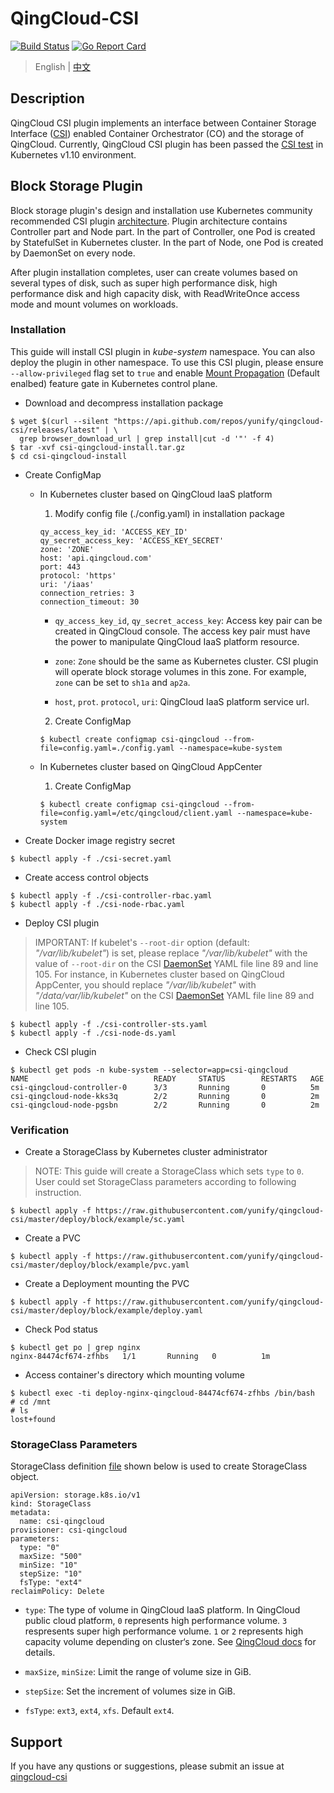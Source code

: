 # QingCloud-CSI

[![Build Status](https://travis-ci.org/yunify/qingcloud-csi.svg?branch=master)](https://travis-ci.org/yunify/qingcloud-csi)
[![Go Report Card](https://goreportcard.com/badge/github.com/yunify/qingcloud-csi)](https://goreportcard.com/report/github.com/yunify/qingcloud-csi)

> English | [中文](README_zh.md)

## Description
QingCloud CSI plugin implements an interface between Container Storage Interface ([CSI](https://github.com/container-storage-interface/)) enabled Container Orchestrator (CO) and the storage of QingCloud. Currently, QingCloud CSI plugin has been passed the [CSI test](https://github.com/kubernetes-csi/csi-test) in Kubernetes v1.10 environment.

## Block Storage Plugin

Block storage plugin's design and installation use Kubernetes community recommended CSI plugin [architecture](https://github.com/kubernetes/community/blob/master/contributors/design-proposals/storage/container-storage-interface.md#recommended-mechanism-for-deploying-csi-drivers-on-kubernetes). Plugin architecture contains Controller part and Node part. In the part of Controller, one Pod is created by StatefulSet in Kubernetes cluster. In the part of Node, one Pod is created by DaemonSet on every node. 

After plugin installation completes, user can create volumes based on several types of disk, such as super high performance disk, high performance disk and high capacity disk, with ReadWriteOnce access mode and mount volumes on workloads.

### Installation
This guide will install CSI plugin in *kube-system* namespace. You can also deploy the plugin in other namespace. To use this CSI plugin, please ensure `--allow-privileged` flag set to `true` and enable [Mount Propagation](https://kubernetes.io/docs/concepts/storage/volumes/#mount-propagation) (Default enalbed) feature gate in Kubernetes control plane.

- Download and decompress installation package 
```
$ wget $(curl --silent "https://api.github.com/repos/yunify/qingcloud-csi/releases/latest" | \
  grep browser_download_url | grep install|cut -d '"' -f 4)
$ tar -xvf csi-qingcloud-install.tar.gz
$ cd csi-qingcloud-install
```

- Create ConfigMap
  * In Kubernetes cluster based on QingCloud IaaS platform
    1. Modify config file (./config.yaml) in installation package
    ```
    qy_access_key_id: 'ACCESS_KEY_ID'
    qy_secret_access_key: 'ACCESS_KEY_SECRET'
    zone: 'ZONE'
    host: 'api.qingcloud.com'
    port: 443
    protocol: 'https'
    uri: '/iaas'
    connection_retries: 3
    connection_timeout: 30
    ```
    - `qy_access_key_id`, `qy_secret_access_key`: Access key pair can be created in QingCloud console. The access key pair must have the power to manipulate QingCloud IaaS platform resource.

    - `zone`: `Zone` should be the same as Kubernetes cluster. CSI plugin will operate block storage volumes in this zone. For example, `zone` can be set to `sh1a` and `ap2a`.

    - `host`, `prot`. `protocol`, `uri`: QingCloud IaaS platform service url.

    2. Create ConfigMap
    ```
    $ kubectl create configmap csi-qingcloud --from-file=config.yaml=./config.yaml --namespace=kube-system
    ```
  * In Kubernetes cluster based on QingCloud AppCenter

    1. Create ConfigMap
    ```
    $ kubectl create configmap csi-qingcloud --from-file=config.yaml=/etc/qingcloud/client.yaml --namespace=kube-system
    ```

- Create Docker image registry secret
```
$ kubectl apply -f ./csi-secret.yaml
```

- Create access control objects
```
$ kubectl apply -f ./csi-controller-rbac.yaml
$ kubectl apply -f ./csi-node-rbac.yaml
```

- Deploy CSI plugin
> IMPORTANT: If kubelet's `--root-dir` option (default: *"/var/lib/kubelet"*) is set, please replace *"/var/lib/kubelet"* with the value of `--root-dir` on the CSI [DaemonSet](deploy/block/kubernetes/csi-node-ds.yaml) YAML file line 89 and line 105. For instance, in Kubernetes cluster based on QingCloud AppCenter, you should replace *"/var/lib/kubelet"* with *"/data/var/lib/kubelet"* on the CSI [DaemonSet](deploy/block/kubernetes/csi-node-ds.yaml) YAML file line 89 and line 105.

```
$ kubectl apply -f ./csi-controller-sts.yaml
$ kubectl apply -f ./csi-node-ds.yaml
```

- Check CSI plugin
```
$ kubectl get pods -n kube-system --selector=app=csi-qingcloud
NAME                            READY     STATUS        RESTARTS   AGE
csi-qingcloud-controller-0      3/3       Running       0          5m
csi-qingcloud-node-kks3q        2/2       Running       0          2m
csi-qingcloud-node-pgsbn        2/2       Running       0          2m
```

### Verification
- Create a StorageClass by Kubernetes cluster administrator
> NOTE: This guide will create a StorageClass which sets `type` to `0`. User could set StorageClass parameters according to following instruction.
```
$ kubectl apply -f https://raw.githubusercontent.com/yunify/qingcloud-csi/master/deploy/block/example/sc.yaml
```

- Create a PVC
```
$ kubectl apply -f https://raw.githubusercontent.com/yunify/qingcloud-csi/master/deploy/block/example/pvc.yaml
```

- Create a Deployment mounting the PVC
```
$ kubectl apply -f https://raw.githubusercontent.com/yunify/qingcloud-csi/master/deploy/block/example/deploy.yaml
```

- Check Pod status
```
$ kubectl get po | grep nginx
nginx-84474cf674-zfhbs   1/1       Running   0          1m
```

- Access container's directory which mounting volume
```
$ kubectl exec -ti deploy-nginx-qingcloud-84474cf674-zfhbs /bin/bash
# cd /mnt
# ls
lost+found
```

### StorageClass Parameters

StorageClass definition [file](deploy/block/example/sc.yaml) shown below is used to create StorageClass object.
```
apiVersion: storage.k8s.io/v1
kind: StorageClass
metadata:
  name: csi-qingcloud
provisioner: csi-qingcloud
parameters:
  type: "0"
  maxSize: "500"
  minSize: "10"
  stepSize: "10"
  fsType: "ext4"
reclaimPolicy: Delete 
```

- `type`: The type of volume in QingCloud IaaS platform. In QingCloud public cloud platform, `0` represents high performance volume. `3` respresents super high performance volume. `1` or `2` represents high capacity volume depending on cluster‘s zone. See [QingCloud docs](https://docs.qingcloud.com/product/api/action/volume/create_volumes.html) for details.

- `maxSize`, `minSize`: Limit the range of volume size in GiB.

- `stepSize`: Set the increment of volumes size in GiB.

- `fsType`: `ext3`, `ext4`, `xfs`. Default `ext4`.

## Support
If you have any qustions or suggestions, please submit an issue at [qingcloud-csi](https://github.com/yunify/qingcloud-csi/issues)
